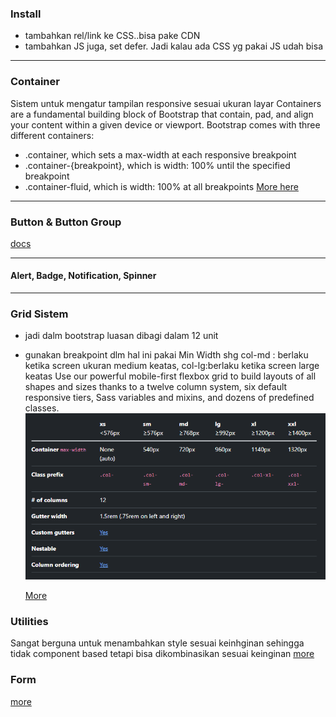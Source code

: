 ### Install

- tambahkan rel/link ke CSS..bisa pake CDN
- tambahkan JS juga, set defer. Jadi kalau ada CSS yg pakai JS udah bisa

---

### Container

Sistem untuk mengatur tampilan responsive sesuai ukuran layar
Containers are a fundamental building block of Bootstrap that contain, pad, and align your content within a given device or viewport.
Bootstrap comes with three different containers:

- .container, which sets a max-width at each responsive breakpoint
- .container-{breakpoint}, which is width: 100% until the specified breakpoint
- .container-fluid, which is width: 100% at all breakpoints
  [More here](https://getbootstrap.com/docs/5.3/layout/containers/)

---

### Button & Button Group

[docs](https://getbootstrap.com/docs/5.3/components/buttons/)

---

#### Alert, Badge, Notification, Spinner

---

### Grid Sistem

- jadi dalm bootstrap luasan dibagi dalam 12 unit
- gunakan breakpoint dlm hal ini pakai Min Width shg col-md : berlaku ketika screen ukuran medium keatas, col-lg:berlaku ketika screen large keatas
  Use our powerful mobile-first flexbox grid to build layouts of all shapes and sizes thanks to a twelve column system, six default responsive tiers, Sass variables and mixins, and dozens of predefined classes.
  ![1722672999082](image/README/1722672999082.png)

  [More](https://getbootstrap.com/docs/5.3/layout/grid/)

### Utilities

Sangat berguna untuk menambahkan style sesuai keinhginan sehingga tidak component based tetapi bisa dikombinasikan sesuai keinginan
[more](https://getbootstrap.com/docs/5.3/utilities/flex/)

### Form

[more](https://getbootstrap.com/docs/5.3/forms/overview/)
